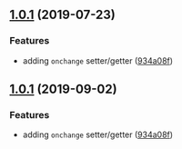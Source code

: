## [1.0.1](https://github.com/advanced-rest-client/star-rating/compare/1.0.0...1.0.1) (2019-07-23)


### Features

* adding `onchange` setter/getter ([934a08f](https://github.com/advanced-rest-client/star-rating/commit/934a08f))



## [1.0.1](https://github.com/advanced-rest-client/star-rating/compare/1.0.0...1.0.1) (2019-09-02)


### Features

* adding `onchange` setter/getter ([934a08f](https://github.com/advanced-rest-client/star-rating/commit/934a08f))



